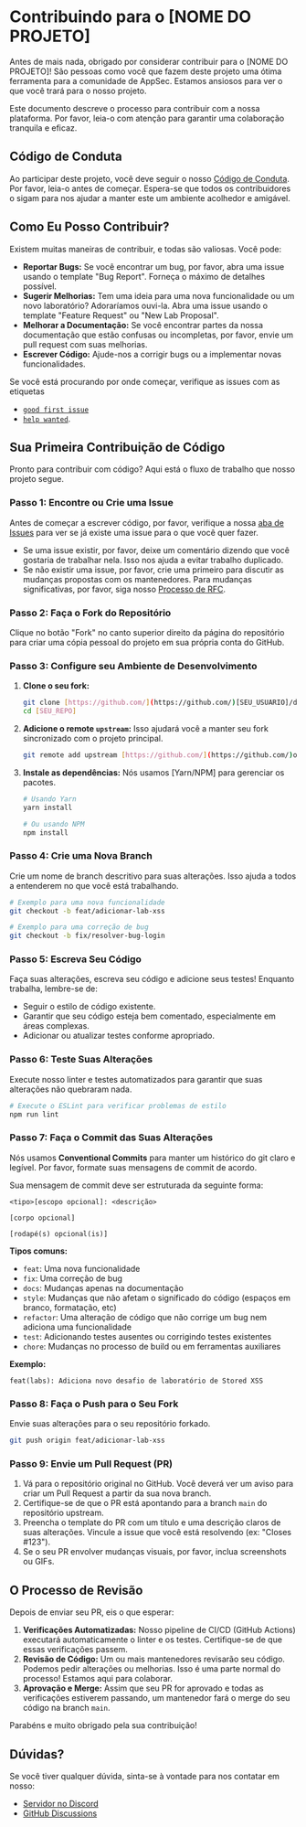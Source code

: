 # Contribuindo para o [NOME DO PROJETO]

Antes de mais nada, obrigado por considerar contribuir para o [NOME DO PROJETO]! São pessoas como você que fazem deste projeto uma ótima ferramenta para a comunidade de AppSec. Estamos ansiosos para ver o que você trará para o nosso projeto.

Este documento descreve o processo para contribuir com a nossa plataforma. Por favor, leia-o com atenção para garantir uma colaboração tranquila e eficaz.

## Código de Conduta

Ao participar deste projeto, você deve seguir o nosso [Código de Conduta](code-of-conduct.md). Por favor, leia-o antes de começar. Espera-se que todos os contribuidores o sigam para nos ajudar a manter este um ambiente acolhedor e amigável.

## Como Eu Posso Contribuir?

Existem muitas maneiras de contribuir, e todas são valiosas. Você pode:

* **Reportar Bugs:** Se você encontrar um bug, por favor, abra uma issue usando o template "Bug Report". Forneça o máximo de detalhes possível.
* **Sugerir Melhorias:** Tem uma ideia para uma nova funcionalidade ou um novo laboratório? Adoraríamos ouvi-la. Abra uma issue usando o template "Feature Request" ou "New Lab Proposal".
* **Melhorar a Documentação:** Se você encontrar partes da nossa documentação que estão confusas ou incompletas, por favor, envie um pull request com suas melhorias.
* **Escrever Código:** Ajude-nos a corrigir bugs ou a implementar novas funcionalidades.

Se você está procurando por onde começar, verifique as issues com as etiquetas 
* [`good first issue`](https://github.com/opiasec/documentation/labels/good%20first%20issue) 
* [`help wanted`](https://github.com/opiasec/documentation/labels/help%20wanted).

## Sua Primeira Contribuição de Código

Pronto para contribuir com código? Aqui está o fluxo de trabalho que nosso projeto segue.

### Passo 1: Encontre ou Crie uma Issue

Antes de começar a escrever código, por favor, verifique a nossa [aba de Issues](https://github.com/opiasec/documentation/issues) para ver se já existe uma issue para o que você quer fazer.

* Se uma issue existir, por favor, deixe um comentário dizendo que você gostaria de trabalhar nela. Isso nos ajuda a evitar trabalho duplicado.
* Se não existir uma issue, por favor, crie uma primeiro para discutir as mudanças propostas com os mantenedores. Para mudanças significativas, por favor, siga nosso [Processo de RFC](rfc-process.md).

### Passo 2: Faça o Fork do Repositório

Clique no botão "Fork" no canto superior direito da página do repositório para criar uma cópia pessoal do projeto em sua própria conta do GitHub.

### Passo 3: Configure seu Ambiente de Desenvolvimento

1.  **Clone o seu fork:**
    ```bash
    git clone [https://github.com/](https://github.com/)[SEU_USUARIO]/documentation.git
    cd [SEU_REPO]
    ```

2.  **Adicione o remote `upstream`:** Isso ajudará você a manter seu fork sincronizado com o projeto principal.
    ```bash
    git remote add upstream [https://github.com/](https://github.com/)opiasec/documentation.git
    ```

3.  **Instale as dependências:** Nós usamos [Yarn/NPM] para gerenciar os pacotes.
    ```bash
    # Usando Yarn
    yarn install

    # Ou usando NPM
    npm install
    ```

### Passo 4: Crie uma Nova Branch

Crie um nome de branch descritivo para suas alterações. Isso ajuda a todos a entenderem no que você está trabalhando.

```bash
# Exemplo para uma nova funcionalidade
git checkout -b feat/adicionar-lab-xss

# Exemplo para uma correção de bug
git checkout -b fix/resolver-bug-login
```

### Passo 5: Escreva Seu Código

Faça suas alterações, escreva seu código e adicione seus testes\! Enquanto trabalha, lembre-se de:

  * Seguir o estilo de código existente.
  * Garantir que seu código esteja bem comentado, especialmente em áreas complexas.
  * Adicionar ou atualizar testes conforme apropriado.

### Passo 6: Teste Suas Alterações

Execute nosso linter e testes automatizados para garantir que suas alterações não quebraram nada.

```bash
# Execute o ESLint para verificar problemas de estilo
npm run lint
```

<!-- 
```bash
# Execute todos os testes
npm run test
```
-->

### Passo 7: Faça o Commit das Suas Alterações

Nós usamos **Conventional Commits** para manter um histórico do git claro e legível. Por favor, formate suas mensagens de commit de acordo.

Sua mensagem de commit deve ser estruturada da seguinte forma:

```
<tipo>[escopo opcional]: <descrição>

[corpo opcional]

[rodapé(s) opcional(is)]
```

**Tipos comuns:**

  * `feat`: Uma nova funcionalidade
  * `fix`: Uma correção de bug
  * `docs`: Mudanças apenas na documentação
  * `style`: Mudanças que não afetam o significado do código (espaços em branco, formatação, etc)
  * `refactor`: Uma alteração de código que não corrige um bug nem adiciona uma funcionalidade
  * `test`: Adicionando testes ausentes ou corrigindo testes existentes
  * `chore`: Mudanças no processo de build ou em ferramentas auxiliares

**Exemplo:**

```
feat(labs): Adiciona novo desafio de laboratório de Stored XSS
```

### Passo 8: Faça o Push para o Seu Fork

Envie suas alterações para o seu repositório forkado.

```bash
git push origin feat/adicionar-lab-xss
```

### Passo 9: Envie um Pull Request (PR)

1.  Vá para o repositório original no GitHub. Você deverá ver um aviso para criar um Pull Request a partir da sua nova branch.
2.  Certifique-se de que o PR está apontando para a branch `main` do repositório upstream.
3.  Preencha o template do PR com um título e uma descrição claros de suas alterações. Vincule a issue que você está resolvendo (ex: "Closes \#123").
4.  Se o seu PR envolver mudanças visuais, por favor, inclua screenshots ou GIFs.

## O Processo de Revisão

Depois de enviar seu PR, eis o que esperar:

1.  **Verificações Automatizadas:** Nosso pipeline de CI/CD (GitHub Actions) executará automaticamente o linter e os testes. Certifique-se de que essas verificações passem.
2.  **Revisão de Código:** Um ou mais mantenedores revisarão seu código. Podemos pedir alterações ou melhorias. Isso é uma parte normal do processo\! Estamos aqui para colaborar.
3.  **Aprovação e Merge:** Assim que seu PR for aprovado e todas as verificações estiverem passando, um mantenedor fará o merge do seu código na branch `main`.

Parabéns e muito obrigado pela sua contribuição\!

## Dúvidas?

Se você tiver qualquer dúvida, sinta-se à vontade para nos contatar em nosso:
  * [Servidor no Discord](https://discord.gg/xAkfKHRz)
  * [GitHub Discussions](https://github.com/orgs/AppSec-Digital/discussions)